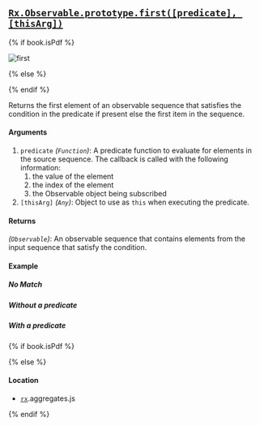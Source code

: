 ## [`Rx.Observable.prototype.first([predicate], [thisArg])`](https://github.com/Reactive-Extensions/RxJS/blob/master/src/core/linq/observable/first.js)

{% if book.isPdf %}

![first](http://reactivex.io/documentation/operators/images/first.png)

{% else %}

<rx-marbles key="first"></rx-marbles>

{% endif %}

Returns the first element of an observable sequence that satisfies the condition in the predicate if present else the first item in the sequence.

#### Arguments
1. `predicate` *(`Function`)*: A predicate function to evaluate for elements in the source sequence. The callback is called with the following information:
    1. the value of the element
    2. the index of the element
    3. the Observable object being subscribed
2. `[thisArg]` *(`Any`)*: Object to use as `this` when executing the predicate.

#### Returns
*(`Observable`)*: An observable sequence that contains elements from the input sequence that satisfy the condition.  

#### Example

##### No Match

[](http://jsbin.com/begup/1/embed?js,console)

##### Without a predicate

[](http://jsbin.com/guhob/1/embed?js,console)

##### With a predicate

[](http://jsbin.com/caceg/1/embed?js,console)

{% if book.isPdf %}



{% else %}

#### Location

- [`rx`](https://www.npmjs.org/package/rx).aggregates.js

{% endif %}